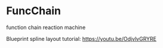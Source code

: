 # FuncChain
function chain reaction machine

Blueprint spline layout tutorial: https://youtu.be/OdjvlvGRYRE
